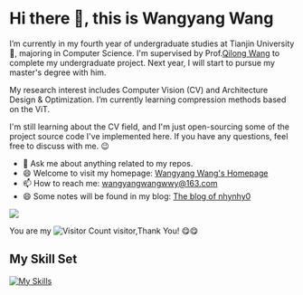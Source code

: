 # Hi there 👋, this is Wangyang Wang
I’m currently in my fourth year of undergraduate studies at Tianjin University :school:, majoring in Computer Science. I'm supervised by Prof.[Qilong Wang](https://csqlwang.github.io/homepage/) to complete my undergraduate project. Next year, I will start to pursue my master's degree with him.

My research interest includes Computer Vision (CV) and Architecture Design & Optimization. I’m currently learning compression methods based on the ViT.

I'm still learning about the CV field, and I'm just open-sourcing some of the project source code I've implemented here. If you have any questions, feel free to discuss with me. :wink:

- 💬 Ask me about anything related to my repos.
- 😄 Welcome to visit my homepage: [Wangyang Wang's Homepage](https://cs-wywang.github.io/)
- 📫 How to reach me: wangyangwangwwy@163.com
- 😄 Some notes will be found in my blog: [The blog of nhynhy0](https://blog.csdn.net/nhynhy0?spm=1011.2415.3001.5343)

![](https://github-readme-stats.vercel.app/api?username=cs-wywang&show_icons=true&theme=transparent)



You are my ![Visitor Count](https://profile-counter.glitch.me/cswywang/count.svg) visitor,Thank You! :yum::yum:

## My Skill Set

[![My Skills](https://skillicons.dev/icons?i=c,cpp,python,html,linux,powershell,windows)](https://skillicons.dev)

<!--
**cswywang/cswywang** is a ✨ _special_ ✨ repository because its `README.md` (this file) appears on your GitHub profile.

Here are some ideas to get you started:

- 🔭 I’m currently working on ...
- 🌱 I’m currently learning ...
- 👯 I’m looking to collaborate on ...
- 🤔 I’m looking for help with ...
- 💬 Ask me about ...
- 📫 How to reach me: ...
- 😄 Pronouns: ...
- ⚡ Fun fact: ...
-->
